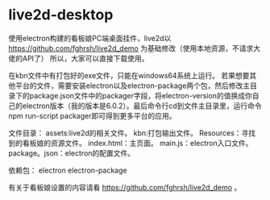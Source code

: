 # live2d-desktop
使用electron构建的看板娘PC端桌面挂件，live2d以 https://github.com/fghrsh/live2d_demo 为基础修改（使用本地资源，不请求大佬的API了）
所以，大家可以直接下载使用。

在kbn文件中有打包好的exe文件，只能在windows64系统上运行。
若果想要其他平台的文件，需要安装electron以及electron-package两个包，然后修改主目录下的package.json文件中的packager字段，将electron-version的值换成你自己的electron版本（我的版本是6.0.2）。最后命令行cd到文件主目录里，运行命令 npm run-script packager即可得到更多平台的应用。

文件目录：
assets:live2d的相关文件。
kbn:打包输出文件。
Resources：寻找到的看板娘的资源文件。
index.html：主页面。
main.js：electron入口文件。
package。json：electron的配置文件。

依赖包：
electron
electron-package

有关于看板娘设置的内容请看 https://github.com/fghrsh/live2d_demo 。
